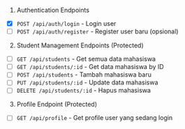 1. Authentication Endpoints

- [X] `POST /api/auth/login` - Login user
- [ ] `POST /api/auth/register` - Register user baru (opsional)

2. Student Management Endpoints (Protected)
- [ ] `GET /api/students` - Get semua data mahasiswa
- [ ] `GET /api/students/:id` - Get data mahasiswa by ID
- [ ] `POST /api/students` - Tambah mahasiswa baru
- [ ] `PUT /api/students/:id` - Update data mahasiswa
- [ ] `DELETE /api/students/:id` - Hapus mahasiswa

3. Profile Endpoint (Protected)
- [ ] `GET /api/profile` - Get profile user yang sedang login
